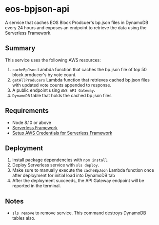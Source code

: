 # eos-bpjson-api
A service that caches EOS Block Prodcuer's bp.json files in DynamoDB every 24 hours and exposes an endpoint to retrieve the data using the Serverless Framework.

## Summary
This service uses the following AWS resources:
1. `cacheBpJson` Lambda function that caches the bp.json file of top 50 block producer's by vote count.
2. `getAllProducers` Lambda function that retrieves cached bp.json files with updated vote counts appended to response.
3. A public endpoint using `AWS API Gateway`.
4. `DynamoDB` table that holds the cached bp.json files

## Requirements
- Node 8.10 or above
- [Serverless Framework](https://serverless.com/framework/docs/providers/aws/guide/installation/)
- [Setup AWS Credentials for Serverless Framework](https://serverless.com/framework/docs/providers/aws/guide/credentials/)

## Deployment
1. Install package dependencies with `npm install`.
2. Deploy Serverless service with `sls deploy`.
3. Make sure to manually execute the `cacheBpJson` Lambda function once after deployment for initial load into DynamoDB tab
4. After the deployment succeeds, the API Gateway endpoint will be reported in the terminal.


## Notes
- `sls remove` to remove service.  This command destroys DynamoDB tables also.
